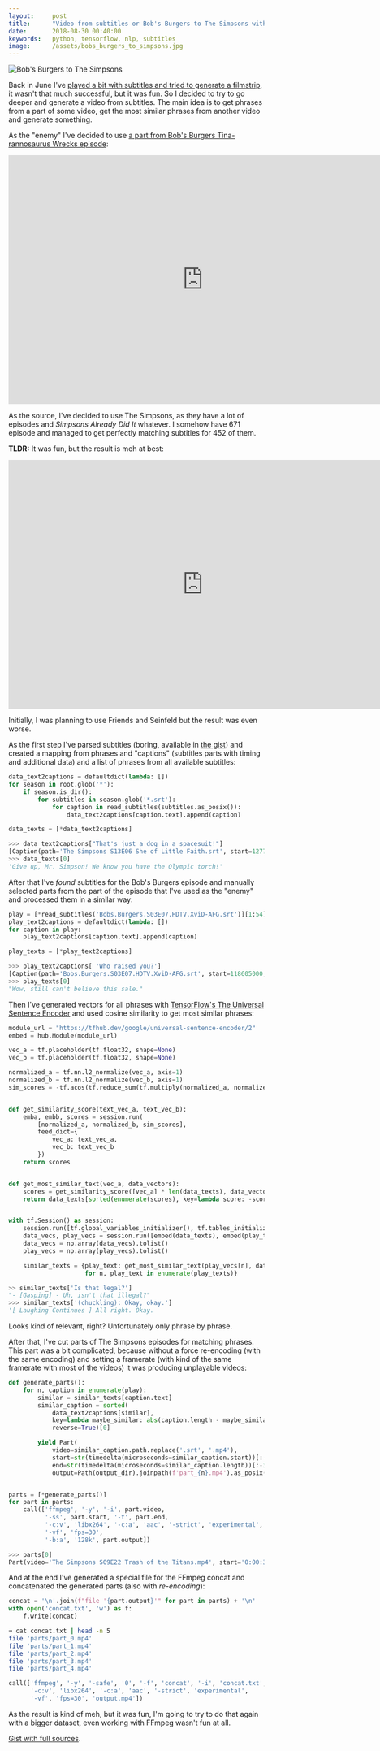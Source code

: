 ```yaml
---
layout:     post
title:      "Video from subtitles or Bob's Burgers to The Simpsons with TensorFlow"
date:       2018-08-30 00:40:00
keywords:   python, tensorflow, nlp, subtitles
image:      /assets/bobs_burgers_to_simpsons.jpg
---
```


![Bob's Burgers to The Simpsons](/assets/bobs_burgers_to_simpsons.jpg)

Back in June I've [played a bit with subtitles and tried to generate a filmstrip](/2018/06/19/stock-film-strip/),
it wasn't that much successful, but it was fun. So I decided to try to go deeper and generate a video from
subtitles. The main idea is to get phrases from a part of some video, get the most similar phrases from
another video and generate something.

As the "enemy" I've decided to use [a part from Bob's Burgers Tina-rannosaurus Wrecks episode](https://www.youtube.com/watch?v=hZ_EKHGgWJQ):
<iframe width="766" height="490" src="https://www.youtube.com/embed/hZ_EKHGgWJQ?enablejsapi=1&showinfo=0" frameborder="0" allowfullscreen></iframe>

As the source, I've decided to use The Simpsons, as they have a lot of episodes and *Simpsons Already Did It* whatever.
I somehow have 671 episode and managed to get perfectly matching subtitles for 452 of them.

**TLDR:** It was fun, but the result is meh at best:
<iframe width="766" height="490" src="https://www.youtube.com/embed/fBdfVw2oT7I?enablejsapi=1&showinfo=0" frameborder="0" allowfullscreen></iframe>

Initially, I was planning to use Friends and Seinfeld but the result was even worse.

As the first step I've parsed subtitles (boring, available in [the gist](https://gist.github.com/nvbn/f1365d2548f48fad449bb66d650ad95f)) and created a mapping from phrases and
"captions" (subtitles parts with timing and additional data) and a list of phrases from all available subtitles:

~~~python
data_text2captions = defaultdict(lambda: [])
for season in root.glob('*'):
    if season.is_dir():
        for subtitles in season.glob('*.srt'):
            for caption in read_subtitles(subtitles.as_posix()):
                data_text2captions[caption.text].append(caption)

data_texts = [*data_text2captions]
~~~
~~~python
>>> data_text2captions["That's just a dog in a spacesuit!"]
[Caption(path='The Simpsons S13E06 She of Little Faith.srt', start=127795000, length=2544000, text="That's just a dog in a spacesuit!")]
>>> data_texts[0]
'Give up, Mr. Simpson! We know you have the Olympic torch!'
~~~

After that I've *found* subtitles for the Bob's Burgers episode and manually selected parts from the part of the episode that
I've used as the "enemy" and processed them in a similar way:

~~~python
play = [*read_subtitles('Bobs.Burgers.S03E07.HDTV.XviD-AFG.srt')][1:54]
play_text2captions = defaultdict(lambda: [])
for caption in play:
    play_text2captions[caption.text].append(caption)

play_texts = [*play_text2captions]
~~~
~~~python
>>> play_text2captions[ 'Who raised you?']
[Caption(path='Bobs.Burgers.S03E07.HDTV.XviD-AFG.srt', start=118605000, length=1202000, text='Who raised you?')]
>>> play_texts[0]
"Wow, still can't believe this sale."
~~~

Then I've generated vectors for all phrases with
[TensorFlow's The Universal Sentence Encoder](https://www.tensorflow.org/hub/modules/google/universal-sentence-encoder/2)
and used cosine similarity to get most similar phrases:

~~~python
module_url = "https://tfhub.dev/google/universal-sentence-encoder/2"
embed = hub.Module(module_url)

vec_a = tf.placeholder(tf.float32, shape=None)
vec_b = tf.placeholder(tf.float32, shape=None)

normalized_a = tf.nn.l2_normalize(vec_a, axis=1)
normalized_b = tf.nn.l2_normalize(vec_b, axis=1)
sim_scores = -tf.acos(tf.reduce_sum(tf.multiply(normalized_a, normalized_b), axis=1))


def get_similarity_score(text_vec_a, text_vec_b):
    emba, embb, scores = session.run(
        [normalized_a, normalized_b, sim_scores],
        feed_dict={
            vec_a: text_vec_a,
            vec_b: text_vec_b
        })
    return scores


def get_most_similar_text(vec_a, data_vectors):
    scores = get_similarity_score([vec_a] * len(data_texts), data_vectors)
    return data_texts[sorted(enumerate(scores), key=lambda score: -score[1])[3][0]]


with tf.Session() as session:
    session.run([tf.global_variables_initializer(), tf.tables_initializer()])
    data_vecs, play_vecs = session.run([embed(data_texts), embed(play_texts)])
    data_vecs = np.array(data_vecs).tolist()
    play_vecs = np.array(play_vecs).tolist()

    similar_texts = {play_text: get_most_similar_text(play_vecs[n], data_vecs)
                     for n, play_text in enumerate(play_texts)}
~~~
~~~python
>> similar_texts['Is that legal?']
"- [Gasping] - Uh, isn't that illegal?"
>>> similar_texts['(chuckling): Okay, okay.']
'[ Laughing Continues ] All right. Okay.
~~~

Looks kind of relevant, right? Unfortunately only phrase by phrase.

After that, I've cut parts of The Simpsons episodes for matching phrases. This part was a bit complicated,
because without a force re-encoding (with the same encoding) and setting a framerate
(with kind of the same framerate with most of the videos)
it was producing unplayable videos:

~~~python
def generate_parts():
    for n, caption in enumerate(play):
        similar = similar_texts[caption.text]
        similar_caption = sorted(
            data_text2captions[similar],
            key=lambda maybe_similar: abs(caption.length - maybe_similar.length),
            reverse=True)[0]

        yield Part(
            video=similar_caption.path.replace('.srt', '.mp4'),
            start=str(timedelta(microseconds=similar_caption.start))[:-3],
            end=str(timedelta(microseconds=similar_caption.length))[:-3],
            output=Path(output_dir).joinpath(f'part_{n}.mp4').as_posix())


parts = [*generate_parts()]
for part in parts:
    call(['ffmpeg', '-y', '-i', part.video,
          '-ss', part.start, '-t', part.end,
          '-c:v', 'libx264', '-c:a', 'aac', '-strict', 'experimental',
          '-vf', 'fps=30',
          '-b:a', '128k', part.output])
~~~
~~~python
>>> parts[0]
Part(video='The Simpsons S09E22 Trash of the Titans.mp4', start='0:00:31.531', end='0:00:03.003', output='part_0.mp4')
~~~

And at the end I've generated a special file for the FFmpeg concat and concatenated the generated parts (also with *re-encoding*):

~~~python
concat = '\n'.join(f"file '{part.output}'" for part in parts) + '\n'
with open('concat.txt', 'w') as f:
    f.write(concat)
~~~
~~~bash
➜ cat concat.txt | head -n 5
file 'parts/part_0.mp4'
file 'parts/part_1.mp4'
file 'parts/part_2.mp4'
file 'parts/part_3.mp4'
file 'parts/part_4.mp4'
~~~
~~~python
call(['ffmpeg', '-y', '-safe', '0', '-f', 'concat', '-i', 'concat.txt',
      '-c:v', 'libx264', '-c:a', 'aac', '-strict', 'experimental',
      '-vf', 'fps=30', 'output.mp4'])
~~~

As the result is kind of meh, but it was fun, I'm going to try to do that again with a bigger dataset,
even working with FFmpeg wasn't fun at all.

[Gist with full sources](https://gist.github.com/nvbn/f1365d2548f48fad449bb66d650ad95f).
